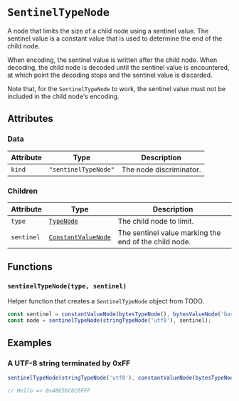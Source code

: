 # `SentinelTypeNode`

A node that limits the size of a child node using a sentinel value. The sentinel value is a constant value that is used to determine the end of the child node.

When encoding, the sentinel value is written after the child node. When decoding, the child node is decoded until the sentinel value is encountered, at which point the decoding stops and the sentinel value is discarded.

Note that, for the `SentinelTypeNode` to work, the sentinel value must not be included in the child node's encoding.

## Attributes

### Data

| Attribute | Type                 | Description             |
| --------- | -------------------- | ----------------------- |
| `kind`    | `"sentinelTypeNode"` | The node discriminator. |

### Children

| Attribute  | Type                                                     | Description                                           |
| ---------- | -------------------------------------------------------- | ----------------------------------------------------- |
| `type`     | [`TypeNode`](./README.md)                                | The child node to limit.                              |
| `sentinel` | [`ConstantValueNode`](./valueNodes/ConstantValueNode.md) | The sentinel value marking the end of the child node. |

## Functions

### `sentinelTypeNode(type, sentinel)`

Helper function that creates a `SentinelTypeNode` object from TODO.

```ts
const sentinel = constantValueNode(bytesTypeNode(), bytesValueNode('base16', 'ff'));
const node = sentinelTypeNode(stringTypeNode('utf8'), sentinel);
```

## Examples

### A UTF-8 string terminated by 0xFF

```ts
sentinelTypeNode(stringTypeNode('utf8'), constantValueNode(bytesTypeNode(), bytesValueNode('base16', 'ff')));

// Hello => 0x48656C6C6FFF
```
